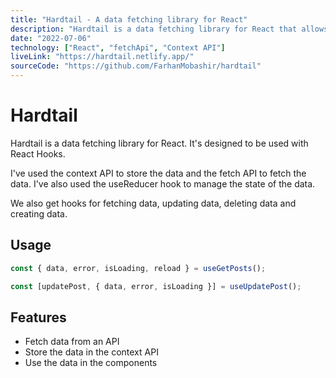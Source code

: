 ```yaml
---
title: "Hardtail - A data fetching library for React"
description: "Hardtail is a data fetching library for React that allows you to fetch data in a declarative way."
date: "2022-07-06"
technology: ["React", "fetchApi", "Context API"]
liveLink: "https://hardtail.netlify.app/"
sourceCode: "https://github.com/FarhanMobashir/hardtail"
---
```


# Hardtail

Hardtail is a data fetching library for React. It's designed to be used with React Hooks.

I've used the context API to store the data and the fetch API to fetch the data. I've also used the useReducer hook to manage the state of the data.

We also get hooks for fetching data, updating data, deleting data and creating data.

## Usage

```js
const { data, error, isLoading, reload } = useGetPosts();

const [updatePost, { data, error, isLoading }] = useUpdatePost();
```

## Features

- Fetch data from an API
- Store the data in the context API
- Use the data in the components
